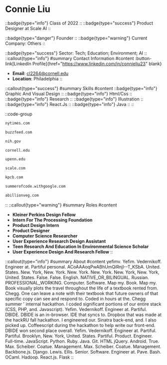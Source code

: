 # Connie Liu
::badge{type="info"}
Class of 2022
::
::badge{type="success"}
Product Designer at Scale AI
::

::badge{type="danger"}
Founder
::
::badge{type="warning"}
Current Company: Others
::

::badge{type="success"}
Sector: Tech; Education; Environment; AI
::
::callout{type="info"}
#summary
Contact Information
#content
:button-link[LinkedIn Profile]{href="https://www.linkedin.com/in/connieliu23" blank}
- **Email**: cl2264@cornell.edu
- **Location**: Philadelphia
::

::callout{type="success"}
#summary
Skills
#content
::badge{type="info"}
Graphic And Visual Design
::
::badge{type="info"}
Html/Css
::
::badge{type="info"}
Research
::
::badge{type="info"}
Illustration
::
::badge{type="info"}
React.Js
::
::badge{type="info"}
Java
::
::

::code-group
```bash [The New York Times]
nytimes.com
```
```bash [BuzzFeed]
buzzfeed.com
```
```bash [National Institutes of Health]
nih.gov
```
```bash [Cornell University]
cornell.edu
```
```bash [University of Pennsylvania]
upenn.edu
```
```bash [Scale AI]
scale.com
```
```bash [Kleiner Perkins Caufield & Byers]
kpcb.com
```
```bash [Google Summer Of Code]
summerofcode.withgoogle.com
```
```bash [Abillionveg]
abillionveg.com
```
::
::callout{type="warning"}
#summary
Roles
#content
- **Kleiner Perkins Design Fellow**
- **Intern For The Processing Foundation**
- **Product Design Intern**
- **Product Designer**
- **Computer Science Researcher**
- **User Experience Research Design Assistant**
- **Teen Research And Education In Environmental Science Scholar**
- **User Experience Design And Research Fellow**
::

::callout{type="info"}
#summary
About
#content
yefimv. Yefim. Vedernikoff. Engineer at. Partiful personal. ACoAAAoqPwABhUmQiRnjI--T_KSbA. United. States. New. York, New. York. New. York. New. York. New. York, New. York, United. States. False. False. English. NATIVE_OR_BILINGUAL. Russian. PROFESSIONAL_WORKING. Computer. Software. Map my. Book. Map my. Book visually plots the travel throughout the life of a textbook rented from. Chegg. One can leave a note with their textbook that future owners of that specific copy can see and respond to. Coded in hours at the. Chegg summer ' internal hackathon. I coded significant portions of our entire stack (CSS, PHP, and. Javascript). Yefim. Vedernikoff. Engineer at. Partiful. DBIDE. DBIDE is an in-browser. IDE that syncs to. Dropbox that was made at the hackRU fall hackathon. I engineered our. Sinatra back-end, and. I also picked up. Coffeescript during the hackathon to help write our front-end. DBIDE won second place overall. Yefim. Vedernikoff. Engineer at. Partiful. Partiful. Brooklyn, New. York, United. States. Partiful. Product. Engineer. Full-time. JavaScript. Python. Ruby. Java. Git. HTML jQuery. Android. True. Max. Scheiber. Coatue. Management. Max. Scheiber. Coatue. Management. Backbone.js. Django. Lewis. Ellis. Senior. Software. Engineer at. Pave. Bash. OCaml. Hadoop. React.js. Flask
::
